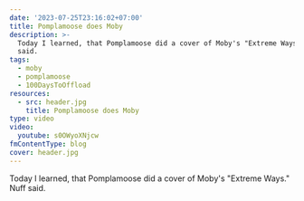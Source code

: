 ```yaml
---
date: '2023-07-25T23:16:02+07:00'
title: Pomplamoose does Moby
description: >-
  Today I learned, that Pomplamoose did a cover of Moby's "Extreme Ways". Nuff
  said.
tags:
  - moby
  - pomplamoose
  - 100DaysToOffload
resources:
  - src: header.jpg
    title: Pomplamoose does Moby
type: video
video:
  youtube: s0OWyoXNjcw
fmContentType: blog
cover: header.jpg
---
```


Today I learned, that Pomplamoose did a cover of Moby's "Extreme Ways." Nuff said.
